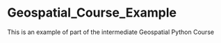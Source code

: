 # Geospatial_Course_Example
This is an example of part of the intermediate Geospatial Python Course
